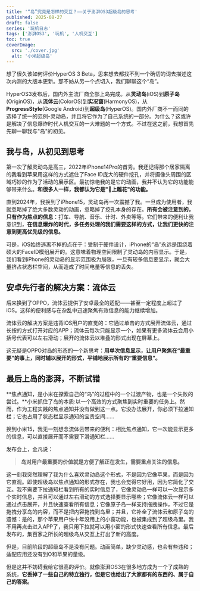 ```yaml
---
title: '“岛”究竟是怎样的交互？——关于澎湃OS3超级岛的思考'
published: 2025-08-27
draft: false
series: '玩机日志'
tags: ['澎湃OS3', '玩机', '人机交互']
toc: true
coverImage:
  src: './cover.jpg'
  alt: '小米超级岛'
---
```


想了很久该如何评价HyperOS 3 Beta，思来想去都找不到一个确切的词去描述这次内测的大版本更新。那不妨从另一个点切入，我们聊聊这个“岛”。

HyperOS3发布后，国内外主流厂商全部上岛完成。从**灵动岛**(iOS)到**原子岛**(OriginOS)，从**流体云**(ColorOS)到**实况窗**(HarmonyOS)，从**ProgressStyle**(Google Android)到**超级岛**(HyperOS)。国内外厂商不一而同的选择了统一的范例-灵动岛，并且将它作为了自己系统的一部分。为什么？这或许是解决了信息爆炸时代人机交互的一大难题的一个方式。不过在这之前，我想首先先聊一聊我与"岛"的初见。

## 我与岛，从初见到思考

第一次了解灵动岛是高三，2022年iPhone14Pro的首秀。我还记得那个居家隔离的我看到苹果用这样的方式遮住了Face ID庞大的硬件挖孔，并将摄像头周围的区域巧妙的作为了活动的展示区。最初惊艳我的是它的动画，我并不认为它的功能能够带来什么。**和很多人一样，我都认为它是"💩上雕花"的功能。**

直到2024年，我换到了iPhone15，灵动岛再一次震撼了我。一旦成为使用者，我就忽略掉了绝大多数灵动的动画，忽略掉了挖孔本身的存在。**所有会被注意到的，只有作为焦点的信息**：打车、导航、音乐、计时、外卖等等。它们带来的便利让我意识到，**在信息爆炸的时代，多任务处理的我们需要这样的方式，让我们更快的注意到更高优先级的信息。**

可是，iOS始终逃离不掉的点在于：受制于硬件设计，iPhone的“岛”永远是围绕着硕大的FaceID模组展开的。这意味着物理空间限制了灵动岛的内容显示。于是，我们看到iPhone的灵动岛的显示范围极为局限，一旦有较多信息要显示，就会大量挤占状态栏空间，从而造成了时间电量等信息的丢失。

## 安卓先行者的解决方案：流体云

后来换到了OPPO，流体云提供了安卓最全的适配——甚至一定程度上超过了iOS。这样的便利感与在杂乱中迅速聚焦有效信息的能力继续增加。

流体云的解决方案是违背iOS用户的直觉的：它通过单击的方式展开流体云，通过长按的方式打开对应的APP；流体云每次只能显示一个，如果有更多流体云会用小括号代表可以左右滑动；展开的流体云以堆叠的形式出现在屏幕上。

这无疑是OPPO对岛的形态的一个新思考：**用单次信息显示，让用户聚焦在“最重要”的事上，同时辅以展开的形式，平铺地展示所有的“重要信息”。**

## 最后上岛的澎湃，不断试错

**焦点通知，是小米在探索自己的“岛”的过程中的一个过渡产物，也是一个失败的尝试。**小米抓住了岛的本质:以一个高效的方式聚焦到实时重要的任务上。然而，作为工程实践的焦点通知并没有做到这一点。它没办法展开，你必须下拉通知栏；它也占用了状态栏显示通知的宝贵空间......

换到小米15，我无一刻想念流体云带来的便利：相比焦点通知，它一次能显示更多的信息，可以直接展开而不需要下滑通知栏......

发布会上，金凡说：

> **岛对用户最重要的价值就是方便了解正在发生，需要重点关注的信息。**

这一刻我突然理解了我为什么喜欢灵动岛这个形式，不是因为它像苹果，而是因为它直观。即使超级岛以焦点通知的形式存在，我也会觉得它好用，因为它简化了交互。我不需要下拉通知栏看到所有的实时信息了，它像灵动岛一样可以一次显示多个实时信息，并且可以通过左右滑动的方式选择要显示哪些；它像流体云一样可以通过点击展开，并且快速查看所有信息；它像原子岛一样支持拖拽操作，不过它是拖拽分享岛的内容，而不是把内容拖拽到岛里；并且，它补全了流体云和原子岛的遗憾：是的，那个苹果用户快十年没用上的小窗功能，也被集成到了超级岛里。我不用再点击进入APP了，我只用下拉就可以用小窗的形式快速查看所有信息。最后发布的，集百家之所长的超级岛从交互上打出了新的高度。

但是，目前阶段的超级岛不是没有问题。动画简单，缺少灵动感，也会有些违和；适配应用还没有到O和苹果的量级。

但是这并不妨碍我给它很高的评价。就像澎湃OS3在很多地方成为一个了成熟的系统，**它丢掉了一些自己的特立独行，但是它也给出了大家都有的东西的、属于自己的答案。**